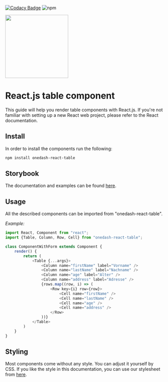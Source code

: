 [![Codacy Badge](https://app.codacy.com/project/badge/Grade/8248b4ff9cc84153a6fda1dfbbf10e17)](https://www.codacy.com/gh/OneDash-DE/onedash-react-table/dashboard?utm_source=github.com&utm_medium=referral&utm_content=OneDash-DE/onedash-react-table&utm_campaign=Badge_Grade)
![npm](https://img.shields.io/npm/dw/onedash-react-table)

<img src="https://static.onedash.de/logo-text.png" width="200">

# React.js table component

This guide will help you render table components with React.js.
If you're not familiar with setting up a new React web project, please refer to the React documentation.

## Install

In order to install the components run the following:

```bash
npm install onedash-react-table
```

## Storybook

The documentation and examples can be found [here](https://react-tables.onedash.de/).

## Usage

All the described components can be imported from "onedash-react-table".

_Example:_

```javascript
import React, Component from "react";
import {Table, Column, Row, Cell} from "onedash-react-table";

class ComponentWithForm extends Component {
	render() {
		return (
			<Table {...args}>
				<Column name="firstName" label="Vorname" />
				<Column name="lastName" label="Nachname" />
				<Column name="age" label="Alter" />
				<Column name="address" label="Adresse" />
				{rows.map((row, i) => (
					<Row key={i} row={row}>
						<Cell name="firstName" />
						<Cell name="lastName" />
						<Cell name="age" />
						<Cell name="address" />
					</Row>
				))}
			</Table>
		)
	}
}
```

## Styling

Most components come without any style. You can adjust it yourself by CSS. If you like the style in this documentation, you can use our stylesheet from [here](https://github.com/OneDash-DE/onedash-react-table/blob/master/src/components/stories/table.sass).
